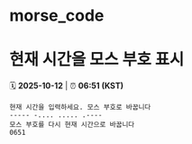 # morse_code
# 현재 시간을 모스 부호 표시
<!-- MORSE_TIME_START -->
🗓️ **2025-10-12** | ⏰ **06:51 (KST)**

```
현재 시간을 입력하세요. 모스 부호로 바꿉니다
----- -.... ..... .----
모스 부호를 다시 현재 시간으로 바꿉니다
0651
```
<!-- MORSE_TIME_END -->
